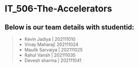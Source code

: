 # IT_506-The-Accelerators

## Below is our team details with studentid:
> * Kevin Jadiya | 202111010
> * Vinay Maharaj| 202111024
> * Maulik Sarvaiya | 202111025
> * Rahul Vansh | 202111035
> * Devesh sharma | 202111041
